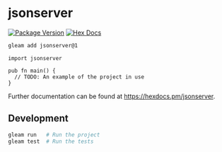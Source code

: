 # jsonserver

[![Package Version](https://img.shields.io/hexpm/v/jsonserver)](https://hex.pm/packages/jsonserver)
[![Hex Docs](https://img.shields.io/badge/hex-docs-ffaff3)](https://hexdocs.pm/jsonserver/)

```sh
gleam add jsonserver@1
```
```gleam
import jsonserver

pub fn main() {
  // TODO: An example of the project in use
}
```

Further documentation can be found at <https://hexdocs.pm/jsonserver>.

## Development

```sh
gleam run   # Run the project
gleam test  # Run the tests
```
